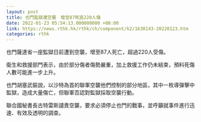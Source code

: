 ```yaml
---
layout: post
title: 也門監獄遭空襲　增至87死逾220人傷
date: 2022-01-23 05:54:13.000000000 +08:00
link: https://news.rthk.hk/rthk/ch/component/k2/1630143-20220123.htm
categories: rthk
---
```


也門薩達省一座監獄日前遭到空襲，增至87人死亡，超過220人受傷。

衛生和救援部門表示，由於部分傷者傷勢嚴重，加上救援工作仍未結束，預料死傷人數可能進一步上升。

也門胡塞武裝說，以沙特為首的聯軍空襲他們控制的部分地區，其中一枚導彈擊中監獄，造成大量傷亡，但聯軍否認對監獄採取空襲行動。 

聯合國秘書長古特雷斯譴責空襲，要求必須停止也門的戰事，並呼籲就事件進行迅速、有效及透明的調查。
